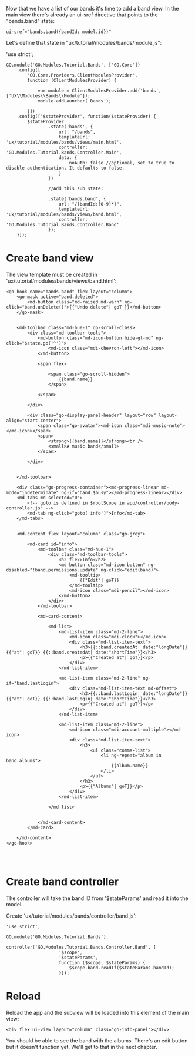 Now that we have a list of our bands it's time to add a band view. In the main 
view there's already an ui-sref directive that points to the "bands.band" state:

``````````````````````````````````````````
ui-sref="bands.band({bandId: model.id})"
``````````````````````````````````````````

Let's define that state in "ux/tutorial/modules/bands/module.js":

'use strict';

````````````````````````````````````````````````````````````````````````````````
GO.module('GO.Modules.Tutorial.Bands', ['GO.Core'])
	.config([
		'GO.Core.Providers.ClientModulesProvider',
		function (ClientModulesProvider) {

			var module = ClientModulesProvider.add('bands', ['UX\\Modules\\Bands\\Module']);
			module.addLauncher('Bands');
		
		}])
	.config(['$stateProvider', function($stateProvider) {
		$stateProvider
				.state('bands', {
					url: "/bands",
					templateUrl: 'ux/tutorial/modules/bands/views/main.html',
					controller: 'GO.Modules.Tutorial.Bands.Controller.Main',
					data: {
						noAuth: false //optional, set to true to disable authentication. It defaults to false.
					}
				})

				//Add this sub state:

				.state('bands.band', {
					url: "/{bandId:[0-9]*}",
					templateUrl: 'ux/tutorial/modules/bands/views/band.html',
					controller: 'GO.Modules.Tutorial.Bands.Controller.Band'
				});
	}]);
````````````````````````````````````````````````````````````````````````````````


# Create band view

The view template must be created in 'ux/tutorial/modules/bands/views/band.html':


````````````````````````````````````````````````````````````````````````````````
<go-hook name="bands.band" flex layout="column">
	<go-mask active="band.deleted">
		<md-button class="md-raised md-warn" ng-click="band.unDelete()">{{"Undo delete"| goT }}</md-button>		
	</go-mask>


	<md-toolbar class="md-hue-1" go-scroll-class>
		<div class="md-toolbar-tools">
			<md-button class="md-icon-button hide-gt-md" ng-click="$state.go('^')">
				<md-icon class="mdi-chevron-left"></md-icon>
			</md-button>

			<span flex>

				<span class="go-scroll-hidden">
					{{band.name}}
				</span>

			</span>

		</div>

		<div class="go-display-panel-header" layout="row" layout-align="start center">
			<span class="go-avatar"><md-icon class="mdi-music-note"></md-icon></span>
			<span>
				<strong>{{band.name}}</strong><br />
				<small>A music band</small>
			</span>

		</div>


	</md-toolbar>

	<div class="go-progress-container"><md-progress-linear md-mode="indeterminate" ng-if="band.$busy"></md-progress-linear></div>
	<md-tabs md-selected="0">
		<!-- goto is defined in $rootScope in app/controller/body-controller.js" -->
		<md-tab ng-click="goto('info')">Info</md-tab>
	</md-tabs>


	<md-content flex layout="column" class="go-grey">

		<md-card id="info">
			<md-toolbar class="md-hue-1">
				<div class="md-toolbar-tools">
					<h2 flex>Info</h2>
					<md-button class="md-icon-button" ng-disabled="!band.permissions.update" ng-click="edit(band)">
						<md-tooltip>
							{{"Edit"| goT}}					
						</md-tooltip>
						<md-icon class="mdi-pencil"></md-icon>
					</md-button>
				</div>
			</md-toolbar>

			<md-card-content>

				<md-list>
					<md-list-item class="md-2-line">
						<md-icon class="mdi-clock"></md-icon>
						<div class="md-list-item-text">
							<h3>{{::band.createdAt| date:"longDate"}} {{"at"| goT}} {{::band.createdAt| date:"shortTime"}}</h3>
							<p>{{"Created at"| goT}}</p>
						</div>
					</md-list-item>	

					<md-list-item class="md-2-line" ng-if="band.lastLogin">
						<div class="md-list-item-text md-offset">
							<h3>{{::band.lastLogin| date:"longDate"}} {{"at"| goT}} {{::band.lastLogin| date:"shortTime"}}</h3>
							<p>{{"Created at"| goT}}</p>
						</div>
					</md-list-item>

					<md-list-item class="md-2-line">
						<md-icon class="mdi-account-multiple"></md-icon>
						<div class="md-list-item-text">
							<h3>
								<ul class="comma-list">
									<li ng-repeat="album in band.albums">
										{{album.name}}
									</li>
								</ul>							
							</h3>
							<p>{{"Albums"| goT}}</p>
						</div>
					</md-list-item>			

				</md-list>


			</md-card-content>
		</md-card>

	</md-content>
</go-hook>




````````````````````````````````````````````````````````````````````````````````



# Create band controller

The controller will take the band ID from '$stateParams' and read it into the 
model.

Create 'ux/tutorial/modules/bands/controller/band.js':

````````````````````````````````````````````````````````````````````````````````
'use strict';

GO.module('GO.Modules.Tutorial.Bands').
				controller('GO.Modules.Tutorial.Bands.Controller.Band', [
					'$scope',
					'$stateParams',
					function ($scope, $stateParams) {
						$scope.band.readIf($stateParams.bandId);
					}]);

````````````````````````````````````````````````````````````````````````````````


# Reload

Reload the app and the subview will be loaded into this element of the main view:

````````````````````````````````````````````````````````````````````````````````
<div flex ui-view layout="column" class="go-info-panel"></div>
````````````````````````````````````````````````````````````````````````````````

You should be able to see the band with the albums. There's an edit button but
it doesn't function yet. We'll get to that in the next chapter.

